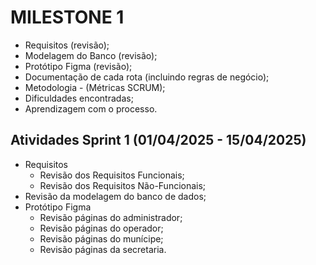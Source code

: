 # MILESTONE 1

- Requisitos (revisão);
- Modelagem do Banco (revisão);
- Protótipo Figma (revisão);
- Documentação de cada rota (incluindo regras de negócio);
- Metodologia - (Métricas SCRUM);
- Dificuldades encontradas;
- Aprendizagem com o processo.

## Atividades Sprint 1 (01/04/2025 - 15/04/2025)
* Requisitos
    * Revisão dos Requisitos Funcionais;
    * Revisão dos Requisitos Não-Funcionais;
* Revisão da modelagem do banco de dados;
* Protótipo Figma
    * Revisão páginas do administrador;
    * Revisão páginas do operador;
    * Revisão páginas do munícipe;
    * Revisão páginas da secretaria.
